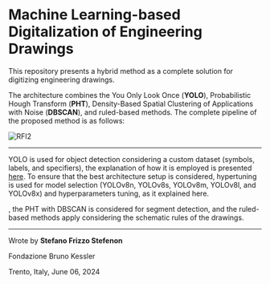 # Machine Learning-based Digitalization of Engineering Drawings

This repository presents a hybrid method as a complete solution for digitizing engineering drawings.

The architecture combines the You Only Look Once (**YOLO**), Probabilistic Hough Transform (**PHT**), Density-Based Spatial Clustering of Applications with Noise (**DBSCAN**), and ruled-based methods. The complete pipeline of the proposed method is as follows:

![RFI2](https://github.com/user-attachments/assets/0f2f44c1-3075-4fee-974e-97aedeb7e8f8)

---

YOLO is used for object detection considering a custom dataset (symbols, labels, and specifiers), the explanation of how it is employed is presented [here](https://github.com/SFStefenon/Digital_EDs/tree/main/YOLO). To ensure that the best architecture setup is considered, hypertuning is used for model selection (YOLOv8n, YOLOv8s, YOLOv8m, YOLOv8l, and YOLOv8x) and hyperparameters tuning, as it explained here.

, the PHT with DBSCAN is considered for segment detection, and the ruled-based methods apply considering the schematic rules of the drawings.


---

Wrote by **Stefano Frizzo Stefenon**

Fondazione Bruno Kessler

Trento, Italy, June 06, 2024
